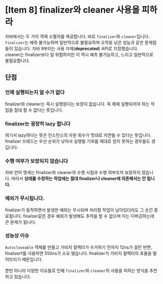# [Item 8] finalizer와 cleaner 사용을 피하라

자바에서는 두 가지 객체 소멸자를 제공합니다. 바로 `finalizer`와 `cleaner`입니다. `finalizer`는 예측 불가능하며 일반적으로 불필요하며 오작동 낮은 성능과 같은 문제점들이 있습니다. 자바 9부터는 사용 자제(**deprecated**) API로 지정했습니다.
</br>
cleaner는 finalizer보다 덜 위험하지만 이 역시 예측 불가능하고, 느리고 일반적으로 불필요합니다.
## 단점
### **언제 실행되는지 알 수가 없다**
finalizer와 cleaner는 즉시 실행된다는 보장이 없습니다. 즉 제때 실행되어야 하는 작업을 절대 할 수 없다는 뜻입니다.
### **finalizer는 굉장히 lazy 합니다**
여기서 lazy하다는 뜻은 인스턴스의 자원 회수가 멋대로 지연될 수 있다는 뜻입니다. 
finalizer 쓰레드는 우선 순위가 낮아서 실행될 기회를 제대로 얻지 못하는 경우들도 생깁니다.
### **수행 여부가 보장되지 않습니다**
자바 언어 명세는 finalizer와 cleaner의 수행 시점과 수행 여부조차 보장하지 않습니다.
따라서 **상태를 수정하는 작업에는 절대 finalizer나 cleaner에 의존해서는 안 됩니다.**
### **예외가 무시됩니다.**
finalizer가 동작하면서 발생한 예외는 무시되며 처리할 작업이 남아있더라도 그 순간 종료됩니다. finalzer같은 경우 예외가 발생해도 추적을 할 수 없으며 이는 디버깅하는데 큰 문제가 됩니다.
### **성능상 이슈**
`Autocloseable` 객체를 만들고 가비지 컬렉터가 수거하기 전까지 12ns가 걸린 반면, finalizerf를 사용하면 550ns가 소요 됐습니다. finalizer가 가비지 컬렉터의 효율을 떨어뜨리기 때문입니다.</br>
</br>뿐만 아니라 다양한 이슈들로 인해 `finalizer`와 `cleaner`의 사용을 피하는 방식을 추천하고 있습니다.